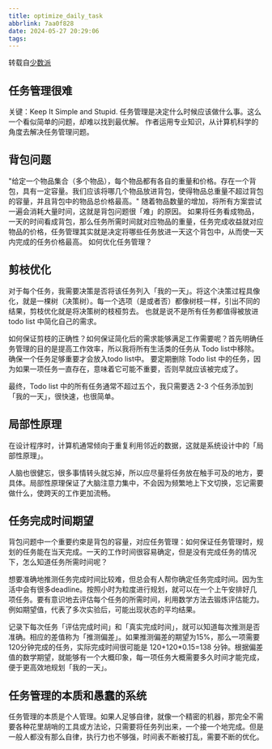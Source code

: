 ```yaml
---
title: optimize_daily_task
abbrlink: 7aa0f828
date: 2024-05-27 20:29:06
tags:
---
```


转载自[少数派](https://sspai.com/post/87071)
## 任务管理很难
关键：Keep It Simple and Stupid.
任务管理是决定什么时候应该做什么事。这么一个看似简单的问题，却难以找到最优解。
作者运用专业知识，从计算机科学的角度去解决任务管理问题。

##  背包问题
   "给定一个物品集合（多个物品），每个物品都有各自的重量和价格。存在一个背包，具有一定容量。我们应该将哪几个物品放进背包，使得物品总重量不超过背包的容量，并且背包中的物品总价格最高。"
   随着物品数量的增加，将所有方案尝试一遍会消耗大量时间，这就是背包问题很「难」的原因。
   如果将任务看成物品，一天的时间看成背包，那么任务所需时间就对应物品的重量，任务完成收益就对应物品的价格，任务管理其实就是决定将哪些任务放进一天这个背包中，从而使一天内完成的任务价格最高。
   如何优化任务管理？
## 剪枝优化
   对于每个任务，我需要决策是否将该任务列入「我的一天」。将这个决策过程具像化，就是一棵树（决策树）。每一个选项（是或者否）都像树枝一样，引出不同的结果，剪枝优化就是将决策树的枝桠剪去。
也就是说不是所有任务都值得被放进 todo list 中简化自己的需求。

如何保证剪枝的正确性？如何保证简化后的需求能够满足工作需要呢？首先明确任务管理的目的是提高工作效率，所以我将所有生活类的任务从 Todo list中移除。确保一个任务足够重要才会放入todo list中。
要定期删除 Todo list 中的任务，因为如果一项任务一直存在，意味着它可能不重要，否则早就应该被完成了。

最终，Todo list 中的所有任务通常不超过五个，我只需要选 2-3 个任务添加到「我的一天」，很快速，也很简单。

## 局部性原理
在设计程序时，计算机通常倾向于重复利用邻近的数据，这就是系统设计中的「局部性原理」。

人脑也很健忘，很多事情转头就忘掉，所以应尽量将任务放在触手可及的地方，要具体。局部性原理保证了大脑注意力集中，不会因为频繁地上下文切换，忘记需要做什么，使跨天的工作更加流畅。

## 任务完成时间期望
背包问题中一个重要约束是背包的容量，对应任务管理：如何保证任务管理时，规划的任务能在当天完成。一天的工作时间很容易确定，但是没有完成任务的情况下，怎么知道任务所需时间呢？

想要准确地推测任务完成时间比较难，但总会有人帮你确定任务完成时间。因为生活中会有很多deadline。按照小时为粒度进行规划，就可以在一个上午安排好几项任务。要有意识地去评估每个任务的所需时间，利用数学方法去锻炼评估能力。例如期望值，代表了多次实验后，可能出现状态的平均结果。

记录下每次任务「评估完成时间」和「真实完成时间」，就可以知道每次推测是否准确。相应的差值称为「推测偏差」。如果推测偏差的期望为15%，那么一项需要120分钟完成的任务，实际完成时间很可能是 120+120*0.15=138 分钟。根据偏差值的数学期望，就能够有一个大概印象，每一项任务大概需要多久时间才能完成，便于更高效地规划「我的一天」。

## 任务管理的本质和愚蠢的系统
任务管理的本质是个人管理。如果人足够自律，就像一个精密的机器，那完全不需要各种花里胡哨的工具或方法论，只需要将任务列出来，一个接一个地完成。但是一般人都没有那么自律，执行力也不够强，时间表不断被打乱，需要不断的优化。
